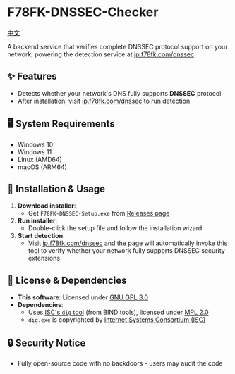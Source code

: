 # F78FK-DNSSEC-Checker
 
[中文](./README.md)

A backend service that verifies complete DNSSEC protocol support on your network, powering the detection service at [ip.f78fk.com/dnssec](https://ip.f78fk.com/dnssec)

## ✨ Features
- Detects whether your network's DNS fully supports **DNSSEC** protocol
- After installation, visit [ip.f78fk.com/dnssec](https://ip.f78fk.com/dnssec) to run detection

## 🖥️ System Requirements
- Windows 10
- Windows 11
- Linux (AMD64)
- macOS (ARM64)

## 🚀 Installation & Usage
1. **Download installer**:
   - Get `F78FK-DNSSEC-Setup.exe` from [Releases page](https://github.com/liuyuf78fk/F78FK-DNSSEC-Checker/releases)
2. **Run installer**:
   - Double-click the setup file and follow the installation wizard
3. **Start detection**:
   - Visit [ip.f78fk.com/dnssec](https://ip.f78fk.com/dnssec) and the page will automatically invoke this tool to verify whether your network fully supports DNSSEC security extensions

## 📜 License & Dependencies
- **This software**: Licensed under [GNU GPL 3.0](./LICENSE)
- **Dependencies**:
  - Uses [ISC's `dig` tool](https://www.isc.org/downloads/) (from BIND tools), licensed under [MPL 2.0](dig/MPL-2.0.txt)
  - `dig.exe` is copyrighted by [Internet Systems Consortium (ISC)](https://www.isc.org/)

## 🔒 Security Notice
- Fully open-source code with no backdoors - users may audit the code
